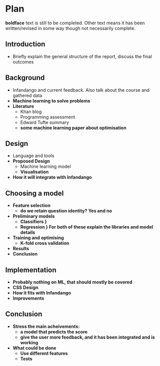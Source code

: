 # Plan #
**boldface** text is still to be completed. Other text means it has been written/revised in some way though not necessarily complete.
## Introduction ##
* Briefly explain the general structure of the report, discuss the final outcomes

## Background ##
* Infandango and current feedback. Also talk about the course and gathered data
* **Machine learning to solve problems**
* **Literature**
	- Khan blog
	- Programming assessment
	- Edward Tufte summary 
	- **some machine learning paper about optimisation**

## Design ##
* Language and tools
* **Proposed Design**
	- Machine learning model
	- **Visualisation**
* **How it will integrate with Infandango**

## Choosing a model ##
* **Feature selection**
	- **do we retain question identity? Yes and no**
* **Preliminary models**
	- **Classifiers		}**
	- **Regression		} For both of these explain the libraries and model details**
* **Training and optimising**
	- **K-fold cross validation**
* **Results**
* **Conclusion**

## Implementation ##
* **Probably nothing on ML, that should mostly be covered**
* **CSS Design**
* **How it fits with Infandango**
* **Improvements**

## Conclusion ##
* **Stress the main acheivements:**
	- **a model that predicts the score**
	- **give the user more feedback, and it has been integrated and is working**
* **What could be done**
	- **Use different features**
	- **Tests**
 
